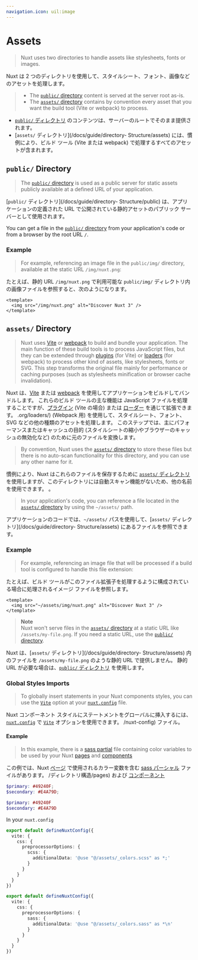 ```yaml
---
navigation.icon: uil:image
---
```


# Assets

> Nuxt uses two directories to handle assets like stylesheets, fonts or images.

Nuxt は 2 つのディレクトリを使用して、スタイルシート、フォント、画像などのアセットを処理します。

> - The [`public/` directory](/docs/guide/directory-structure/public) content is served at the server root as-is.
> - The [`assets/` directory](/docs/guide/directory-structure/assets) contains by convention every asset that you want the build tool (Vite or webpack) to process.

- [`public/` ディレクトリ](/docs/guide/directory-struction/public) のコンテンツは、サーバーのルートでそのまま提供されます。
- [`assets/` ディレクトリ](/docs/guide/directory- Structure/assets) には、慣例により、ビルド ツール (Vite または webpack) で処理するすべてのアセットが含まれます。

## `public/` Directory

> The [`public/` directory](/docs/guide/directory-structure/public) is used as a public server for static assets publicly available at a defined URL of your application.

[`public/` ディレクトリ](/docs/guide/directory- Structure/public) は、アプリケーションの定義された URL で公開されている静的アセットのパブリック サーバーとして使用されます。

You can get a file in the [`public/` directory](/docs/guide/directory-structure/public) from your application's code or from a browser by the root URL `/`.

### Example

> For example, referencing an image file in the `public/img/` directory, available at the static URL `/img/nuxt.png`:

たとえば、静的 URL `/img/nuxt.png` で利用可能な `public/img/` ディレクトリ内の画像ファイルを参照すると、次のようになります。

```vue [app.vue]
<template>
  <img src="/img/nuxt.png" alt="Discover Nuxt 3" />
</template>
```

## `assets/` Directory

> Nuxt uses [Vite](https://vitejs.dev/guide/assets.html) or [webpack](https://webpack.js.org/guides/asset-management/) to build and bundle your application. The main function of these build tools is to process JavaScript files, but they can be extended through [plugins](https://vitejs.dev/plugins/) (for Vite) or [loaders](https://webpack.js.org/loaders/) (for webpack) to process other kind of assets, like stylesheets, fonts or SVG. This step transforms the original file mainly for performance or caching purposes (such as stylesheets minification or browser cache invalidation).

Nuxt は、[Vite](https://vitejs.dev/guide/assets.html) または [webpack](https://webpack.js.org/guides/asset-management/) を使用してアプリケーションをビルドしてバンドルします。 これらのビルド ツールの主な機能は JavaScript ファイルを処理することですが、[プラグイン](https://vitejs.dev/plugins/) (Vite の場合) または [ローダー](https://webpack.js) を通じて拡張できます。 .org/loaders/) (Webpack 用) を使用して、スタイルシート、フォント、SVG などの他の種類のアセットを処理します。 このステップでは、主にパフォーマンスまたはキャッシュの目的 (スタイルシートの縮小やブラウザーのキャッシュの無効化など) のために元のファイルを変換します。

> By convention, Nuxt uses the [`assets/` directory](/docs/guide/directory-structure/assets) to store these files but there is no auto-scan functionality for this directory, and you can use any other name for it.

慣例により、Nuxt はこれらのファイルを保存するために [`assets/` ディレクトリ](/docs/guide/directory-structure/assets) を使用しますが、このディレクトリには自動スキャン機能がないため、他の名前を使用できます。 。

> In your application's code, you can reference a file located in the [`assets/` directory](/docs/guide/directory-structure/assets) by using the `~/assets/` path.

アプリケーションのコードでは、`~/assets/` パスを使用して、[`assets/` ディレクトリ](/docs/guide/directory- Structure/assets) にあるファイルを参照できます。

### Example

> For example, referencing an image file that will be processed if a build tool is configured to handle this file extension:

たとえば、ビルド ツールがこのファイル拡張子を処理するように構成されている場合に処理されるイメージ ファイルを参照します。

```vue [app.vue]
<template>
  <img src="~/assets/img/nuxt.png" alt="Discover Nuxt 3" />
</template>
```

> **Note**  
> Nuxt won't serve files in the [`assets/` directory](/docs/guide/directory-structure/assets) at a static URL like `/assets/my-file.png`. If you need a static URL, use the [`public/` directory](#public-directory).

Nuxt は、[`assets/` ディレクトリ](/docs/guide/directory- Structure/assets) 内のファイルを `/assets/my-file.png` のような静的 URL で提供しません。 静的 URL が必要な場合は、[`public/` ディレクトリ](#public-directory) を使用します。


### Global Styles Imports

> To globally insert statements in your Nuxt components styles, you can use the [`Vite`](/docs/api/configuration/nuxt-config#vite) option at your [`nuxt.config`](/docs/api/configuration/nuxt-config) file.

Nuxt コンポーネント スタイルにステートメントをグローバルに挿入するには、[`nuxt.config`](/docs/api/configuration) で [`Vite`](/docs/api/configuration/nuxt-config#vite) オプションを使用できます。 /nuxt-config) ファイル。

#### Example

> In this example, there is a [sass partial](https://sass-lang.com/documentation/at-rules/use#partials) file containing color variables to be used by your Nuxt [pages](/docs/guide/directory-structure/pages) and [components](/docs/guide/directory-structure/components)

この例では、Nuxt [ページ](/docs/guide) で使用されるカラー変数を含む [sass パーシャル](https://sass-lang.com/documentation/at-rules/use#partials) ファイルがあります。 /ディレクトリ構造/pages) および [コンポーネント](/docs/guide/ディレクトリ構造/components)


```scss [assets/_colors.scss]
$primary: #49240F;
$secondary: #E4A79D;
```

```sass [assets/_colors.sass]
$primary: #49240F
$secondary: #E4A79D
```

In your `nuxt.config`


```ts [SCSS]
export default defineNuxtConfig({
  vite: {
    css: {
      preprocessorOptions: {
        scss: {
          additionalData: '@use "@/assets/_colors.scss" as *;'
        }
      }
    }
  }
})
```

```ts [SASS]
export default defineNuxtConfig({
  vite: {
    css: {
      preprocessorOptions: {
        sass: {
          additionalData: '@use "@/assets/_colors.sass" as *\n'
        }
      }
    }
  }
})
```
